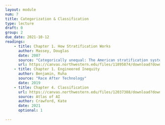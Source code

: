 ```yaml
---
layout: module
num: 7
title: Categorization & Classification
type: lecture
draft: 0
group: 2
due_date: 2021-10-12
readings:
    - title: Chapter 1. How Stratification Works
      author: Massey, Douglas
      date: 2007
      source: "Categorically unequal: The American stratification system"
      url: https://canvas.northwestern.edu/files/11895874/download?download_frd=1
    - title: Chapter 1. Engineered Inequity
      author: Benjamin, Ruha
      source: "Race After Technology"
      date: 2019
    - title: Chapter 4. Classification
      url: https://canvas.northwestern.edu/files/12037388/download?download_frd=1
      source: Atlas of AI
      author: Crawford, Kate 
      date: 2021
      optional: 1
      
---
```


<!-- TBD -->
